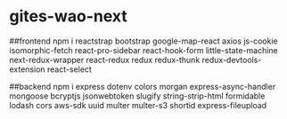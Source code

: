 # gites-wao-next

##frontend
npm i reactstrap bootstrap google-map-react axios js-cookie isomorphic-fetch react-pro-sidebar react-hook-form little-state-machine next-redux-wrapper react-redux redux redux-thunk redux-devtools-extension react-select

##backend
npm i express dotenv colors morgan express-async-handler mongoose bcryptjs jsonwebtoken slugify string-strip-html formidable lodash cors aws-sdk uuid multer multer-s3 shortid express-fileupload
